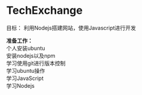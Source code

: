 # TechExchange


目标：
利用Nodejs搭建网站，使用Javascript进行开发

<strong>准备工作：</strong><br>
个人安装ubuntu<br>
安装nodejs以及npm<br>
学习使用git进行版本控制<br>
学习ubuntu操作<br>
学习JavaScript<br>
学习Nodejs<br>
